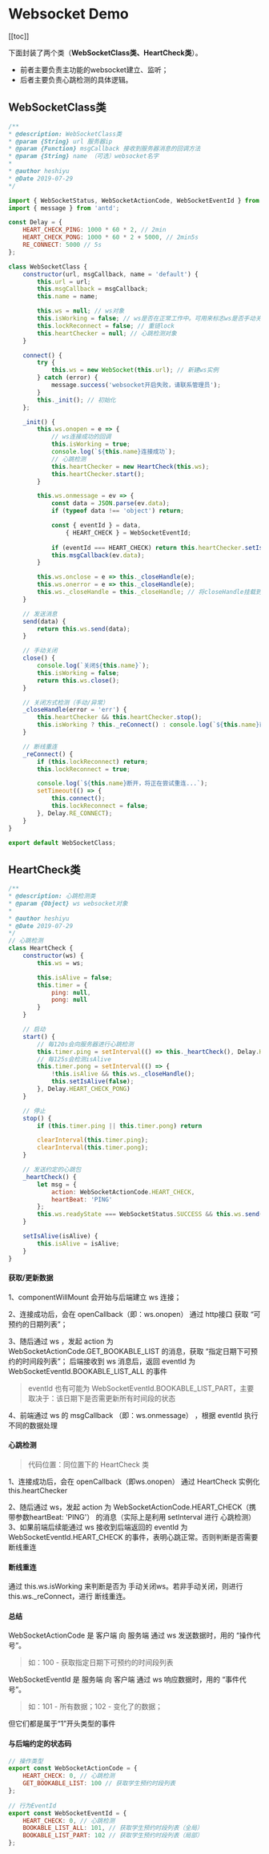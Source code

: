# Websocket Demo
[[toc]]

下面封装了两个类（**WebSocketClass类、HeartCheck类**）。

  - 前者主要负责主功能的websocket建立、监听；
  - 后者主要负责心跳检测的具体逻辑。

## WebSocketClass类
```js
/**
* @description: WebSocketClass类
* @param {String} url 服务器ip
* @param {Function} msgCallback 接收到服务器消息的回调方法
* @param {String} name （可选）websocket名字
* 
* @author heshiyu
* @Date 2019-07-29
*/

import { WebSocketStatus, WebSocketActionCode, WebSocketEventId } from '@/constants/config';
import { message } from 'antd';

const Delay = {
    HEART_CHECK_PING: 1000 * 60 * 2, // 2min
    HEART_CHECK_PONG: 1000 * 60 * 2 + 5000, // 2min5s
    RE_CONNECT: 5000 // 5s
};

class WebSocketClass {
    constructor(url, msgCallback, name = 'default') {
        this.url = url;
        this.msgCallback = msgCallback;
        this.name = name;

        this.ws = null; // ws对象
        this.isWorking = false; // ws是否在正常工作中。可用来标志ws是否手动关闭（只在手动关闭ws时，为true）
        this.lockReconnect = false; // 重链lock
        this.heartChecker = null; // 心跳检测对象
    }

    connect() {
        try {
            this.ws = new WebSocket(this.url); // 新建ws实例
        } catch (error) {
            message.success('websocket开启失败，请联系管理员');
        }
        this._init(); // 初始化
    };

    _init() {
        this.ws.onopen = e => {
            // ws连接成功的回调
            this.isWorking = true;
            console.log(`${this.name}连接成功`);
            // 心跳检测
            this.heartChecker = new HeartCheck(this.ws);
            this.heartChecker.start();
        }

        this.ws.onmessage = ev => {
            const data = JSON.parse(ev.data);
            if (typeof data !== 'object') return;

            const { eventId } = data,
                { HEART_CHECK } = WebSocketEventId;
            
            if (eventId === HEART_CHECK) return this.heartChecker.setIsAlive(true);
            this.msgCallback(ev.data);
        }

        this.ws.onclose = e => this._closeHandle(e);
        this.ws.onerror = e => this._closeHandle(e);
        this.ws._closeHandle = this._closeHandle; // 将closeHandle挂载到ws实例上
    }

    // 发送消息
    send(data) {
        return this.ws.send(data);
    }

    // 手动关闭
    close() {
        console.log(`关闭${this.name}`);
        this.isWorking = false;
        return this.ws.close();
    }

    // 关闭方式检测（手动/异常）
    _closeHandle(error = 'err') {
        this.heartChecker && this.heartChecker.stop();
        this.isWorking ? this._reConnect() : console.log(`${this.name}已正常手动关闭`); // 若异常关闭ws，启动重连机制
    }

    // 断线重连
    _reConnect() {
        if (this.lockReconnect) return;
        this.lockReconnect = true;

        console.log(`${this.name}断开，将正在尝试重连...`);
        setTimeout(() => {
            this.connect();
            this.lockReconnect = false;
        }, Delay.RE_CONNECT);
    }
}

export default WebSocketClass;
```


## HeartCheck类
```js
/**
* @description: 心跳检测类
* @param {Object} ws websocket对象
* 
* @author heshiyu
* @Date 2019-07-29
*/
// 心跳检测 
class HeartCheck {
    constructor(ws) {
        this.ws = ws;

        this.isAlive = false;
        this.timer = {
            ping: null,
            pong: null
        }
    }

    // 启动
    start() {
        // 每120s会向服务器进行心跳检测
        this.timer.ping = setInterval(() => this._heartCheck(), Delay.HEART_CHECK_PING)
        // 每125s会检测isAlive
        this.timer.pong = setInterval(() => {
            !this.isAlive && this.ws._closeHandle();
            this.setIsAlive(false);
        }, Delay.HEART_CHECK_PONG)
    }

    // 停止
    stop() {
        if (this.timer.ping || this.timer.pong) return

        clearInterval(this.timer.ping);
        clearInterval(this.timer.pong);
    }

    // 发送约定的心跳包
    _heartCheck() {
        let msg = {
            action: WebSocketActionCode.HEART_CHECK,
            heartBeat: 'PING'
        };
        this.ws.readyState === WebSocketStatus.SUCCESS && this.ws.send(JSON.stringify(msg));
    }

    setIsAlive(isAlive) {
        this.isAlive = isAlive;
    }
}
```

#### 获取/更新数据
1、componentWillMount 会开始与后端建立 ws 连接；

2、连接成功后，会在 openCallback（即：ws.onopen） 通过 http接口 获取 “可预约的日期列表”；

3、随后通过 ws ，发起 action 为 WebSocketActionCode.GET_BOOKABLE_LIST 的消息，获取 “指定日期下可预约的时间段列表”；
后端接收到 ws 消息后，返回 eventId 为 WebSocketEventId.BOOKABLE_LIST_ALL 的事件
> eventId 也有可能为 WebSocketEventId.BOOKABLE_LIST_PART，主要取决于：该日期下是否需更新所有时间段的状态

4、前端通过 ws 的 msgCallback （即：ws.onmessage） ，根据 eventId 执行不同的数据处理


#### 心跳检测
> 代码位置：同位置下的 HeartCheck 类

1、连接成功后，会在 openCallback（即ws.onopen） 通过 HeartCheck 实例化 this.heartChecker

2、随后通过 ws，发起 action 为 WebSocketActionCode.HEART_CHECK（携带参数heartBeat: 'PING'） 的消息（实际上是利用 setInterval 进行 心跳检测）
3、如果前端后续能通过 ws 接收到后端返回的 eventId 为 WebSocketEventId.HEART_CHECK 的事件，表明心跳正常。否则判断是否需要断线重连 


#### 断线重连
通过 this.ws.isWorking 来判断是否为 手动关闭ws。若非手动关闭，则进行 this.ws._reConnect，进行 断线重连。 

#### 总结
WebSocketActionCode 是 客户端 向 服务端 通过 ws 发送数据时，用的 “操作代号”。
> 如：100 - 获取指定日期下可预约的时间段列表

WebSocketEventId 是 服务端 向 客户端 通过 ws 响应数据时，用的 “事件代号”。
> 如：101 - 所有数据；102 - 变化了的数据；

但它们都是属于“1”开头类型的事件

#### 与后端约定的状态码
```js
// 操作类型
export const WebSocketActionCode = {
    HEART_CHECK: 0, // 心跳检测
    GET_BOOKABLE_LIST: 100 // 获取学生预约时段列表
};
  
// 行为EventId
export const WebSocketEventId = {
    HEART_CHECK: 0, // 心跳检测
    BOOKABLE_LIST_ALL: 101, // 获取学生预约时段列表（全局）
    BOOKABLE_LIST_PART: 102 // 获取学生预约时段列表（局部）
};
```